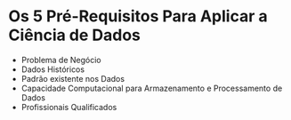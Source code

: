 # Os 5 Pré-Requisitos Para Aplicar a Ciência de Dados

* Problema de Negócio
* Dados Históricos
* Padrão existente nos Dados
* Capacidade Computacional para Armazenamento e Processamento de Dados
* Profissionais Qualificados



